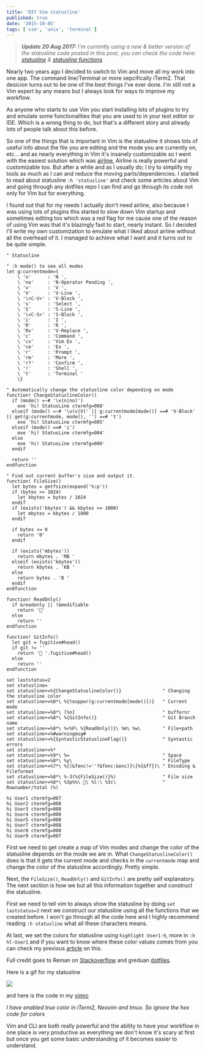 ```yaml
---
title: 'DIY Vim statusline'
published: true
date: '2015-10-05'
tags: ['vim', 'unix', 'terminal']
---
```


> _**Update 20 Aug 2017:** I'm currently using a new & better version of the
> statusline code posted in this post, you can check the code here:
> [statusline](https://github.com/ahmedelgabri/dotfiles/blob/f2b74f6cd4dc8388047af87872621c5176c50306/files/.vim/plugin/statusline.vim)
> &
> [statusline functions](https://github.com/ahmedelgabri/dotfiles/blob/f2b74f6cd4dc8388047af87872621c5176c50306/files/.vim/autoload/statusline.vim)_

Nearly two years ago I decided to switch to Vim and move all my work into one
app. The command line/Terminal or more sepcifically iTerm2. That desicion turns
out to be one of the best things I've ever done. I'm still not a Vim expert by
any means but I always look for ways to improve my workflow.

As anyone who starts to use Vim you start installing lots of plugins to try and
emulate some functionalities that you are used to in your text editor or IDE.
Which is a wrong thing to do, but that's a different story and already lots of
people talk about this before.

So one of the things that is important in Vim is the statusline it shows lots of
useful info about the file you are editing and the mode you are currently on,
etc... and as nearly everything in Vim it's insanely customizable so I went with
the easiest solution which was [airline](https://github.com/bling/vim-airline),
Airline is really powerful and customizable too. But after a while and as I
usually do; I try to simplify my tools as much as I can and reduce the moving
parts/dependencies. I started to read about statusline `:h 'statusline'` and
check some articles about Vim and going through any dotfiles repo I can find and
go through its code not only for Vim but for everything.

I found out that for my needs I actually don't need airline, also because I was
using lots of plugins this started to slow down Vim startup and sometimes
editing too which was a red flag for me cause one of the reason of using Vim was
that it's blazingly fast to start, nearly instant. So I decided I'll write my
own customization to emulate what I liked about airline without all the overhead
of it. I managed to achieve what I want and it turns out to be quite simple.

```vim:.vimrc
" Statusline

" :h mode() to see all modes
let g:currentmode={
    \ 'n'      : 'N ',
    \ 'no'     : 'N·Operator Pending ',
    \ 'v'      : 'V ',
    \ 'V'      : 'V·Line ',
    \ '\<C-V>' : 'V·Block ',
    \ 's'      : 'Select ',
    \ 'S'      : 'S·Line ',
    \ '\<C-S>' : 'S·Block ',
    \ 'i'      : 'I ',
    \ 'R'      : 'R ',
    \ 'Rv'     : 'V·Replace ',
    \ 'c'      : 'Command ',
    \ 'cv'     : 'Vim Ex ',
    \ 'ce'     : 'Ex ',
    \ 'r'      : 'Prompt ',
    \ 'rm'     : 'More ',
    \ 'r?'     : 'Confirm ',
    \ '!'      : 'Shell ',
    \ 't'      : 'Terminal '
    \}

" Automatically change the statusline color depending on mode
function! ChangeStatuslineColor()
  if (mode() =~# '\v(n|no)')
    exe 'hi! StatusLine ctermfg=008'
  elseif (mode() =~# '\v(v|V)' || g:currentmode[mode()] ==# 'V·Block' || get(g:currentmode, mode(), '') ==# 't')
    exe 'hi! StatusLine ctermfg=005'
  elseif (mode() ==# 'i')
    exe 'hi! StatusLine ctermfg=004'
  else
    exe 'hi! StatusLine ctermfg=006'
  endif

  return ''
endfunction

" Find out current buffer's size and output it.
function! FileSize()
  let bytes = getfsize(expand('%:p'))
  if (bytes >= 1024)
    let kbytes = bytes / 1024
  endif
  if (exists('kbytes') && kbytes >= 1000)
    let mbytes = kbytes / 1000
  endif

  if bytes <= 0
    return '0'
  endif

  if (exists('mbytes'))
    return mbytes . 'MB '
  elseif (exists('kbytes'))
    return kbytes . 'KB '
  else
    return bytes . 'B '
  endif
endfunction

function! ReadOnly()
  if &readonly || !&modifiable
    return ''
  else
    return ''
endfunction

function! GitInfo()
  let git = fugitive#head()
  if git != ''
    return ' '.fugitive#head()
  else
    return ''
endfunction

set laststatus=2
set statusline=
set statusline+=%{ChangeStatuslineColor()}               " Changing the statusline color
set statusline+=%0*\ %{toupper(g:currentmode[mode()])}   " Current mode
set statusline+=%8*\ [%n]                                " buffernr
set statusline+=%8*\ %{GitInfo()}                        " Git Branch name
set statusline+=%8*\ %<%F\ %{ReadOnly()}\ %m\ %w\        " File+path
set statusline+=%#warningmsg#
set statusline+=%{SyntasticStatuslineFlag()}             " Syntastic errors
set statusline+=%*
set statusline+=%9*\ %=                                  " Space
set statusline+=%8*\ %y\                                 " FileType
set statusline+=%7*\ %{(&fenc!=''?&fenc:&enc)}\[%{&ff}]\ " Encoding & Fileformat
set statusline+=%8*\ %-3(%{FileSize()}%)                 " File size
set statusline+=%0*\ %3p%%\ \ %l:\ %3c\                 " Rownumber/total (%)

hi User1 ctermfg=007
hi User2 ctermfg=008
hi User3 ctermfg=008
hi User4 ctermfg=008
hi User5 ctermfg=008
hi User7 ctermfg=008
hi User8 ctermfg=008
hi User9 ctermfg=007
```

First we need to get create a map of Vim modes and change the color of the
statusline depends on the mode we are in. What `ChangeStatuslineColor()` does is
that it gets the current mode and checks in the `currentmode` map and change the
color of the statusline accordingly. Pretty simple.

Next, the `FileSize()`, `ReadOnly()` and `GitInfo()` are pretty self
explanatory. The next section is how we but all this information together and
construct the statusline.

First we need to tell vim to always show the statusline by doing
`set laststatus=2` next we construct our statusline using all the functions that
we created before. I won't go through all the code here and I highly recommend
reading `:h statusline` what all these characters means.

At last, we set the colors for statusline using `highlight User1-9`, more in
`:h hl-User1` and if you want to know where these color values comes from you
can check my previous [article](/blog/custom-colors-in-your-zsh-prompt) on this.

Full credit goes to Reman on
[Stackoverflow](http://stackoverflow.com/questions/5375240/a-more-useful-statusline-in-vim/10416234#10416234)
and greduan
[dotfiles](https://github.com/Greduan/dotfiles/blob/76e16dd8a04501db29989824af512c453550591d/vim/after/plugin/statusline.vim).

Here is a gif for my statusline

[![](/img/statusline.gif)](/img/statusline.gif)

and here is the code in my
[vimrc](https://github.com/ahmedelgabri/dotfiles/blob/c4f40c27b295ecfb7673bd29d373cab26b93379b/vim/vimrc.local#L302-L423)

_I have enabled true color in iTerm2, Neovim and tmux. So ignore the hex code
for colors_

Vim and CLI are both really powerful and the ability to have your workflow in
one place is very productive as everything we don't know it's scary at first but
once you get some basic understanding of it becomes easier to understand.
